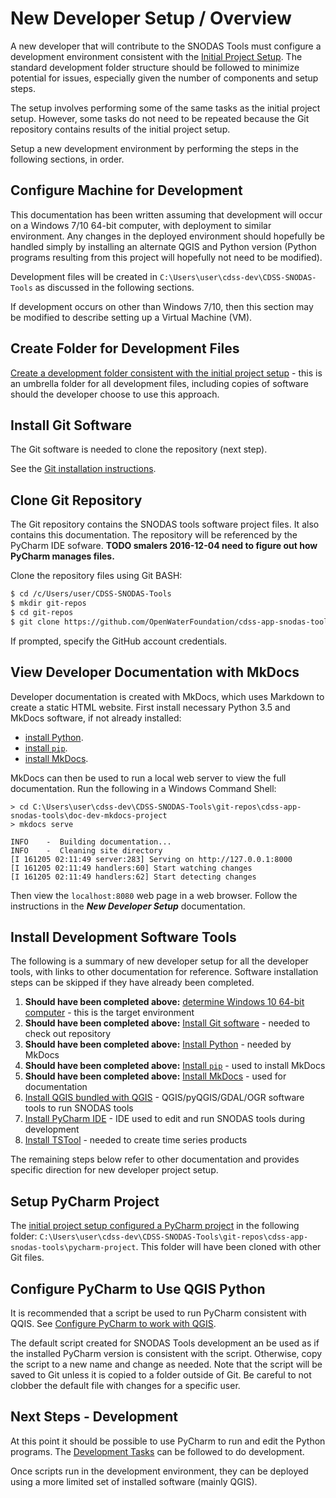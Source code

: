 # New Developer Setup / Overview

A new developer that will contribute to the SNODAS Tools must configure a development environment
consistent with the [Initial Project Setup](../project-init/overview/).
The standard development folder structure should be followed to minimize potential for issues,
especially given the number of components and setup steps.

The setup involves performing some of the same tasks as the initial project setup.
However, some tasks do not need to be repeated because the Git repository contains results of the initial project setup.

Setup a new development environment by performing the steps in the following sections, in order.

## Configure Machine for Development

This documentation has been written assuming that development will occur on a Windows 7/10 64-bit computer,
with deployment to similar environment.
Any changes in the deployed environment should hopefully be handled simply by installing an alternate
QGIS and Python version (Python programs resulting from this project will hopefully not need to be modified).

Development files will be created in `C:\Users\user\cdss-dev\CDSS-SNODAS-Tools` as discussed in the following sections.

If development occurs on other than Windows 7/10, then this section may be modified to describe setting up a Virtual Machine (VM).

## Create Folder for Development Files

[Create a development folder consistent with the initial project setup](../project-init/dev-folder/) - this is an umbrella folder for all development files,
including copies of software should the developer choose to use this approach.

## Install Git Software

The Git software is needed to clone the repository (next step).

See the [Git installation instructions](../dev-env/git/).

## Clone Git Repository

The Git repository contains the SNODAS tools software project files.
It also contains this documentation.
The repository will be referenced by the PyCharm IDE sofware.
**TODO smalers 2016-12-04 need to figure out how PyCharm manages files.**

Clone the repository files using Git BASH:

```bash
$ cd /c/Users/user/CDSS-SNODAS-Tools
$ mkdir git-repos
$ cd git-repos
$ git clone https://github.com/OpenWaterFoundation/cdss-app-snodas-tools.git
```

If prompted, specify the GitHub account credentials.

## View Developer Documentation with MkDocs

Developer documentation is created with MkDocs, which uses Markdown to create a static HTML website.
First install necessary Python 3.5 and MkDocs software, if not already installed:

* [install Python](../dev-env/python/).
* [install `pip`](../dev-env/pip/).
* [install MkDocs](../dev-env/mkdocs/).

MkDocs can then be used to run a local web server to view the full documentation.
Run the following in a Windows Command Shell:

```com
> cd C:\Users\user\cdss-dev\CDSS-SNODAS-Tools\git-repos\cdss-app-snodas-tools\doc-dev-mkdocs-project
> mkdocs serve

INFO    -  Building documentation...
INFO    -  Cleaning site directory
[I 161205 02:11:49 server:283] Serving on http://127.0.0.1:8000
[I 161205 02:11:49 handlers:60] Start watching changes
[I 161205 02:11:49 handlers:62] Start detecting changes
```

Then view the `localhost:8080` web page in a web browser.
Follow the instructions in the ***New Developer Setup*** documentation.

## Install Development Software Tools

The following is a summary of new developer setup for all the developer tools,
with links to other documentation for reference.
Software installation steps can be skipped if they have already been completed.

1. **Should have been completed above:** [determine Windows 10 64-bit computer](../dev-env/machine/) - this is the target environment
2. **Should have been completed above:** [Install Git software](../dev-env/git/) - needed to check out repository
3. **Should have been completed above:** [Install Python](../dev-env/python/) - needed by MkDocs
4. **Should have been completed above:** [Install `pip`](../dev-env/pip/) - used to install MkDocs
5. **Should have been completed above:** [Install MkDocs](../dev-env/mkdocs/) - used for documentation
6. [Install QGIS bundled with QGIS](../dev-env/qgis/) - QGIS/pyQGIS/GDAL/OGR software tools to run SNODAS tools
7. [Install PyCharm IDE](../dev-env/pycharm/) - IDE used to edit and run SNODAS tools during development
8. [Install TSTool](../dev-env/tstool/) - needed to create time series products

The remaining steps below refer to other documentation and provides specific direction for new developer project setup.

## Setup PyCharm Project

The [initial project setup configured a PyCharm project](../project-init/pycharm-project/) in the following folder:
`C:\Users\user\cdss-dev\CDSS-SNODAS-Tools\git-repos\cdss-app-snodas-tools\pycharm-project`.
This folder will have been cloned with other Git files.

## Configure PyCharm to Use QGIS Python

It is recommended that a script be used to run PyCharm consistent with QQIS.
See [Configure PyCharm to work with QGIS](../dev-env/pycharm#configure-pycharm-to-work-with-qgis).

The default script created for SNODAS Tools development an be used as if the installed PyCharm version
is consistent with the script.  Otherwise, copy the script to a new name and change as needed.
Note that the script will be saved to Git unless it is copied to a folder outside of Git.
Be careful to not clobber the default file with changes for a specific user.

## Next Steps - Development

At this point it should be possible to use PyCharm to run and edit the Python programs.
The [Development Tasks](../dev-tasks/overview/) can be followed to do development.

Once scripts run in the development environment, they can be deployed using a more limited set of installed software (mainly QGIS).
